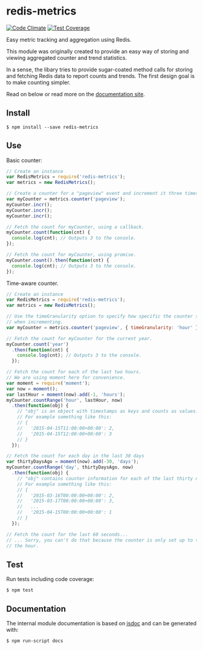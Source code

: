 redis-metrics
=============

[![Code Climate](https://codeclimate.com/github/Receiptful/redis-metrics/badges/gpa.svg)](https://codeclimate.com/github/Receiptful/redis-metrics) [![Test Coverage](https://codeclimate.com/github/Receiptful/redis-metrics/badges/coverage.svg)](https://codeclimate.com/github/Receiptful/redis-metrics)

Easy metric tracking and aggregation using Redis.

This module was originally created to provide an easy way of storing and
viewing aggregated counter and trend statistics.

In a sense, the libary tries to provide sugar-coated method calls for storing
and fetching Redis data to report counts and trends. The first design goal is to
make counting simpler.

Read on below or read more on the [documentation site](http://receiptful.github.io/redis-metrics/).

Install
-------

```console
$ npm install --save redis-metrics
```

Use
----- 

Basic counter:

```javascript
// Create an instance
var RedisMetrics = require('redis-metrics');
var metrics = new RedisMetrics();

// Create a counter for a "pageview" event and increment it three times.
var myCounter = metrics.counter('pageview');
myCounter.incr();
myCounter.incr();
myCounter.incr();

// Fetch the count for myCounter, using a callback.
myCounter.count(function(cnt) {
  console.log(cnt); // Outputs 3 to the console.
});

// Fetch the count for myCounter, using promise.
myCounter.count().then(function(cnt) {
  console.log(cnt); // Outputs 3 to the console.
});
```

Time-aware counter.

```javascript
// Create an instance
var RedisMetrics = require('redis-metrics');
var metrics = new RedisMetrics();

// Use the timeGranularity option to specify how specific the counter should be
// when incrementing.
var myCounter = metrics.counter('pageview', { timeGranularity: 'hour' });

// Fetch the count for myCounter for the current year.
myCounter.count('year')
  .then(function(cnt) {
    console.log(cnt); // Outputs 3 to the console.
  });

// Fetch the count for each of the last two hours.
// We are using moment here for convenience.
var moment = require('moment');
var now = moment();
var lastHour = moment(now).add(-1, 'hours');
myCounter.countRange('hour', lastHour, now)
  .then(function(obj) {
    // "obj" is an object with timestamps as keys and counts as values.
    // For example something like this:
    // {
    //   '2015-04-15T11:00:00+00:00': 2,
    //   '2015-04-15T12:00:00+00:00': 3
    // }
  });

// Fetch the count for each day in the last 30 days
var thirtyDaysAgo = moment(now).add(-30, 'days');
myCounter.countRange('day', thirtyDaysAgo, now)
  .then(function(obj) {
    // "obj" contains counter information for each of the last thirty days.
    // For example something like this:
    // {
    //   '2015-03-16T00:00:00+00:00': 2,
    //   '2015-03-17T00:00:00+00:00': 3,
    //   ...
    //   '2015-04-15T00:00:00+00:00': 1
    // }
  });

// Fetch the count for the last 60 seconds...
// ... Sorry, you can't do that because the counter is only set up to track by
// the hour.
```

Test
----
Run tests including code coverage:

    $ npm test

Documentation
-------------
The internal module documentation is based on [jsdoc](http://usejsdoc.org) and
can be generated with:

    $ npm run-script docs
